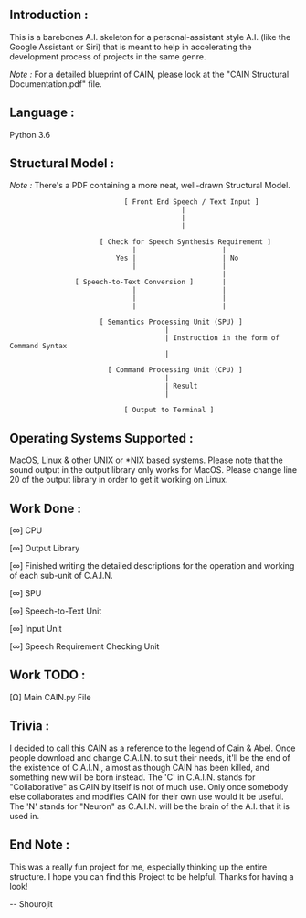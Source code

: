 Introduction :
--------------
This is a barebones A.I. skeleton for a personal-assistant style A.I. (like the Google Assistant or Siri) that is meant to
help in accelerating the development process of projects in the same genre.

*Note :* For a detailed blueprint of CAIN, please look at the "CAIN Structural Documentation.pdf" file.

Language :
----------
Python 3.6

Structural Model :
------------------
*Note :* There's a PDF containing a more neat, well-drawn Structural Model.

                                [ Front End Speech / Text Input ]
                                              |
                                              |
                                              |
                                              
                          [ Check for Speech Synthesis Requirement ]
                                  |                     |
                              Yes |                     | No
                                  |                     |
                                                        |
                    [ Speech-to-Text Conversion ]       |  
                                  |                     |
                                  |                     |
                                  |                     |
                                  
                          [ Semantics Processing Unit (SPU) ]
                                          |
                                          | Instruction in the form of Command Syntax
                                          |
                                          
                            [ Command Processing Unit (CPU) ]
                                          |
                                          | Result
                                          |
                                          
                                [ Output to Terminal ]
                                

Operating Systems Supported :
-----------------------------
MacOS, Linux & other UNIX or *NIX based systems. Please note that the sound output in the output library only works for
MacOS. Please change line 20 of the output library in order to get it working on Linux.

Work Done :
-----------
[∞] CPU

[∞] Output Library

[∞] Finished writing the detailed descriptions for the operation and working of each sub-unit of C.A.I.N.

[∞] SPU

[∞] Speech-to-Text Unit

[∞] Input Unit

[∞] Speech Requirement Checking Unit

Work TODO :
-----------
[Ω] Main CAIN.py File

Trivia :
--------
I decided to call this CAIN as a reference to the legend of Cain & Abel. Once people download and change C.A.I.N. to suit
their needs, it'll be the end of the existence of C.A.I.N., almost as though CAIN has been killed, and something new will
be born instead.
The 'C' in C.A.I.N. stands for "Collaborative" as CAIN by itself is not of much use. Only once somebody else collaborates
and modifies CAIN for their own use would it be useful. The 'N' stands for "Neuron" as C.A.I.N. will be the brain of the
A.I. that it is used in.

End Note :
----------
This was a really fun project for me, especially thinking up the entire structure. I hope you can find this Project to be
helpful.
Thanks for having a look!


-- Shourojit

